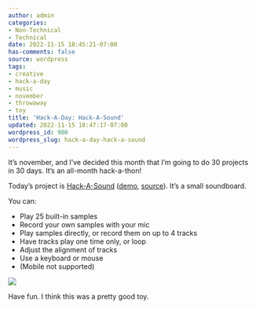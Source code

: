 ```yaml
---
author: admin
categories:
- Non-Technical
- Technical
date: 2022-11-15 18:45:21-07:00
has-comments: false
source: wordpress
tags:
- creative
- hack-a-day
- music
- november
- throwaway
- toy
title: 'Hack-A-Day: Hack-A-Sound'
updated: 2022-11-15 18:47:17-07:00
wordpress_id: 900
wordpress_slug: hack-a-day-hack-a-sound
---
```

It’s november, and I’ve decided this month that I’m going to do 30 projects in 30 days. It’s an all-month hack-a-thon!

Today’s project is [Hack-A-Sound](https://tilde.za3k.com/hackaday/sound/) ([demo](https://tilde.za3k.com/hackaday/sound/), [source](https://github.com/za3k/day15_sound)). It’s a small soundboard.

You can:

-   Play 25 built-in samples
-   Record your own samples with your mic
-   Play samples directly, or record them on up to 4 tracks
-   Have tracks play one time only, or loop
-   Adjust the alignment of tracks
-   Use a keyboard or mouse
-   (Mobile not supported)

[![](../wp-content/uploads/2022/11/screenshot-13.png)](https://tilde.za3k.com/hackaday/sound/)

Have fun. I think this was a pretty good toy.

